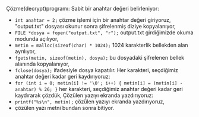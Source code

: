 Çözme(decrypt)programı:
Sabit bir anahtar değeri belirleniyor:
   - `int anahtar = 2;` çözme işlemi için bir anahtar değeri giriyoruz,
"output.txt" dosyası okunur sonra şifrelenmiş diziye kopyalanıyor,
   - `FILE *dosya = fopen("output.txt", "r");` output.txt girdiğimizde okuma modunda açılıyor,
   - `metin = malloc(sizeof(char) * 1024);` 1024 karakterlik bellekden alan ayrılıyor,
   - `fgets(metin, sizeof(metin), dosya);` bu dosyadaki şifrelenen bellek alanında kopyalanıyor,
   - `fclose(dosya);` ifadesiyle dosya kapatılır.
Her karakteri, seçdiğimiz anahtar değeri kadar geri kaydırıyoruz:
   - `for (int i = 0; metin[i] != '\0'; i++) { metin[i] = (metin[i] - anahtar) % 26; }` her karakteri, seçdiğimiz anahtar değeri kadar geri kaydırarak çözdük,
Çözülen yazıyı ekranda yazdırıyoruz:
   - `printf("%s\n", metin);` çözülen yazıyı ekranda yazdırıyoruz,
   - çözülen yazı metni bundan sonra bitiyor.
